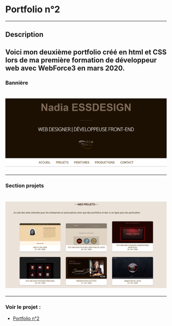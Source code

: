 # Portfolio n°2
---
## Description
Voici mon deuxième portfolio créé en html et CSS lors de ma première formation de développeur web avec WebForce3 en mars 2020.
---

### Bannière 
# ![portfolio2](https://github.com/nadiaprojets/portfolio2/blob/master/portfolio-baner.png)
---

### Section projets
# ![portfolio2 section](https://github.com/nadiaprojets/portfolio2/blob/master/portfolio2-section.png)
---

### Voir le projet :

* [Portfolio n°2](https://nadiaprojets.github.io/portfolio2/) 
